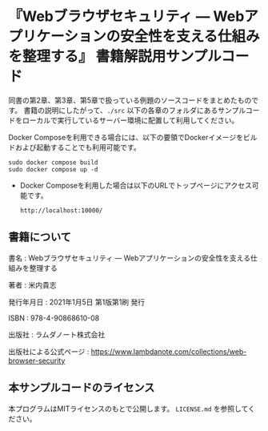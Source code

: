# 『Webブラウザセキュリティ ― Webアプリケーションの安全性を支える仕組みを整理する』 書籍解説用サンプルコード

同書の第2章、第3章、第5章で扱っている例題のソースコードをまとめたものです。
書籍の説明にしたがって、`./src` 以下の各章のフォルダにあるサンプルコードをローカルで実行しているサーバー環境に配置して利用してください。

Docker Composeを利用できる場合には、以下の要領でDockerイメージをビルドおよび起動することでも利用可能です。

```shell
sudo docker compose build
sudo docker compose up -d
```

- Docker Composeを利用した場合は以下のURLでトップページにアクセス可能です。
  ```
  http://localhost:10000/
  ```

## 書籍について

書名
: Webブラウザセキュリティ ― Webアプリケーションの安全性を支える仕組みを整理する

著者
: 米内貴志

発行年月日
: 2021年1月5日 第1版第1刷 発行

ISBN
: 978-4-90868610-08

出版社
: ラムダノート株式会社

出版社による公式ページ
: https://www.lambdanote.com/collections/web-browser-security

## 本サンプルコードのライセンス

本プログラムはMITライセンスのもとで公開します。 `LICENSE.md` を参照してください。
